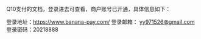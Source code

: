 Q10支付的文档，登录进去可查看，商户账号已开通，具体信息如下：

登录地址：https://www.banana-pay.com/
登录邮箱： yy971526@gmail.com
登录密码：20218888

